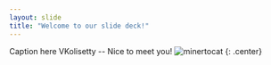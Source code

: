 ```yaml
---
layout: slide
title: "Welcome to our slide deck!" 
---
```


Caption here
VKolisetty -- Nice to meet you!
![minertocat](https://octodex.github.com/images/minertocat.png)
{: .center}
